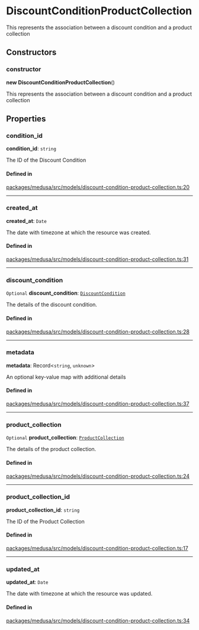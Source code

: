 # DiscountConditionProductCollection

This represents the association between a discount condition and a product collection

## Constructors

### constructor

**new DiscountConditionProductCollection**()

This represents the association between a discount condition and a product collection

## Properties

### condition\_id

 **condition\_id**: `string`

The ID of the Discount Condition

#### Defined in

[packages/medusa/src/models/discount-condition-product-collection.ts:20](https://github.com/medusajs/medusa/blob/e39010127/packages/medusa/src/models/discount-condition-product-collection.ts#L20)

___

### created\_at

 **created\_at**: `Date`

The date with timezone at which the resource was created.

#### Defined in

[packages/medusa/src/models/discount-condition-product-collection.ts:31](https://github.com/medusajs/medusa/blob/e39010127/packages/medusa/src/models/discount-condition-product-collection.ts#L31)

___

### discount\_condition

 `Optional` **discount\_condition**: [`DiscountCondition`](DiscountCondition.md)

The details of the discount condition.

#### Defined in

[packages/medusa/src/models/discount-condition-product-collection.ts:28](https://github.com/medusajs/medusa/blob/e39010127/packages/medusa/src/models/discount-condition-product-collection.ts#L28)

___

### metadata

 **metadata**: Record<`string`, `unknown`\>

An optional key-value map with additional details

#### Defined in

[packages/medusa/src/models/discount-condition-product-collection.ts:37](https://github.com/medusajs/medusa/blob/e39010127/packages/medusa/src/models/discount-condition-product-collection.ts#L37)

___

### product\_collection

 `Optional` **product\_collection**: [`ProductCollection`](ProductCollection.md)

The details of the product collection.

#### Defined in

[packages/medusa/src/models/discount-condition-product-collection.ts:24](https://github.com/medusajs/medusa/blob/e39010127/packages/medusa/src/models/discount-condition-product-collection.ts#L24)

___

### product\_collection\_id

 **product\_collection\_id**: `string`

The ID of the Product Collection

#### Defined in

[packages/medusa/src/models/discount-condition-product-collection.ts:17](https://github.com/medusajs/medusa/blob/e39010127/packages/medusa/src/models/discount-condition-product-collection.ts#L17)

___

### updated\_at

 **updated\_at**: `Date`

The date with timezone at which the resource was updated.

#### Defined in

[packages/medusa/src/models/discount-condition-product-collection.ts:34](https://github.com/medusajs/medusa/blob/e39010127/packages/medusa/src/models/discount-condition-product-collection.ts#L34)

